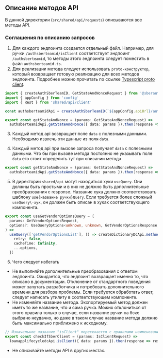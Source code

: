 ## Описание методов API

В данной директории (`src/shared/api/requests`) описываются все методы API.

### Соглашения по описанию запросов

1.  Для каждого эндпоинта создается отдельный файл. Например, для ручки `/authsberteamid/isClient` соответствует эндпоинт `/authsberteamid`, то методы этого эндпоинта следует поместить в файл `authsberteamid.ts`.
2.  Для реализации метода следует использовать `proto-конструктор`, который возвращает готовую реализацию для всех методов эндпоинта. Подробнее можно прочитать по ссылке [Typescript proto client](https://wiki.x.sberauto.com/display/DOCS/Typescript+proto+client).

```typescript
import { createAuthSberTeamID, GetStateAndNonceRequest } from '@sberauto/authsberteamid-proto/public'
import { appConfig } from 'config'
import { Rest } from 'shared/api/client'

const authsberteamidApi = createAuthSberTeamID(`${appConfig.apiUrl}/authsberteamid`, Rest.request)

export const getStateAndNonce = (params: GetStateAndNonceRequest) =>
  authsberteamidApi.getStateAndNonce({ data: params }).then(response => response.data || {})
```

3.  Каждый метод api возвращает поле `data` с полезными данными. Необходимо извлечь эти данные из поля `data`.

4.  Каждый метод api при вызове запроса получает `data` с полезными данными. Что бы при вызове метода постоянно не указывать поле `data` его стоит определить тут при описании метода

```typescript
export const getStateAndNonce = (params: GetStateAndNonceRequest) =>
  authsberteamidApi.getStateAndNonce({ data: params }).then(response => response.data || {})
```

5.  В директории `shared/api` могут находиться хуки `useQuery`. Они должны быть простыми и в них не должно быть дополнительные преобразования с response. Название хука должно соответствовать шаблону `use{название ручки}Query`. Если требуется более сложный `useQuery\-хук`, он должен быть описан в хуках соответствующего компонента.

```typescript
export const useGetVendorOptionsQuery = (
  params: GetVendorOptionsRequest,
  options?: UseQueryOptions<unknown, unknown, GetVendorOptionsResponse, string[]>,
) =>
  useQuery(['getVendorOptionsList'], () => createDictionaryDcApi.method(params), {
    retry: false,
    cacheTime: Infinity,
    ...options,
  })
```

5.  Чего следует избегать

- Не выполняйте дополнительные преобразования с ответом эндпоинта. Ожидается, что эндпоинт возвращает именно то, что описано в документации. Отклонение от стандартного поведения может запутать разработчика и потребовать дополнительного времени для разбора проблемы. Если требуется обработать ответ, следует написать утилиту в соответствующем компоненте.
- Не изменяйте название метода. Экспортируемый метод должен иметь то же название, что и сама ручка. Можно отклониться от этого правила только в случае, если название ручки на бэке выбрано неудачно, но даже в таком случае название метода должно быть максимально приближено к исходному.

```typescript
// Изначальное название "isClient" пересекается с правилами наименования переменных, поэтому здесь можно изменить название на более подходящее
export const checkIfSberClient = (params: IsClientRequest) =>
  loanapplifecycledcApi.isClient({ data: params }).then(response => response.data ?? {})
```

- Не описывайте методы API в других местах.

